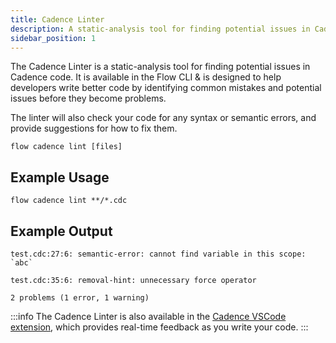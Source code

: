 ```yaml
---
title: Cadence Linter
description: A static-analysis tool for finding potential issues in Cadence code
sidebar_position: 1
---
```


The Cadence Linter is a static-analysis tool for finding potential issues in Cadence code. It is available in the Flow CLI & is designed to help developers write better code by identifying common mistakes and potential issues before they become problems.

The linter will also check your code for any syntax or semantic errors, and provide suggestions for how to fix them.

```shell
flow cadence lint [files]
```

## Example Usage

```shell
flow cadence lint **/*.cdc
```

## Example Output

```shell
test.cdc:27:6: semantic-error: cannot find variable in this scope: `abc`

test.cdc:35:6: removal-hint: unnecessary force operator

2 problems (1 error, 1 warning)
```

:::info
The Cadence Linter is also available in the [Cadence VSCode extension](../../vscode-extension/index.mdx), which provides real-time feedback as you write your code.
:::